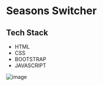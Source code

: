 
# Seasons Switcher




## Tech Stack

- HTML
- CSS
- BOOTSTRAP
- JAVASCRIPT

![image](https://user-images.githubusercontent.com/111624220/201879838-3f159559-1016-4b5b-8b61-e5ce4d3f6a9e.png)
